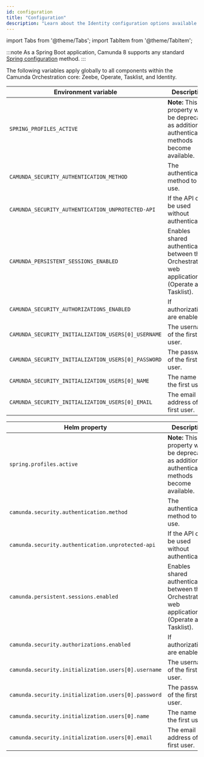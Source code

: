 ```yaml
---
id: configuration
title: "Configuration"
description: "Learn about the Identity configuration options available in your Orchestration cluster."
---
```


import Tabs from '@theme/Tabs';
import TabItem from '@theme/TabItem';

:::note
As a Spring Boot application, Camunda 8 supports any standard
[Spring configuration](https://docs.spring.io/spring-boot/reference/features/external-config.html) method.
:::

The following variables apply globally to all components within the Camunda Orchestration core: Zeebe, Operate, Tasklist, and Identity.

<!-- updates must be made to BOTH tables -->
<Tabs>
  <TabItem value="env" label="Environment variables" default>

| Environment variable                                | Description                                                                                       | Default value       |
| --------------------------------------------------- | ------------------------------------------------------------------------------------------------- | ------------------- |
| `SPRING_PROFILES_ACTIVE`                            | **Note:** This property will be deprecated as additional authentication methods become available. | `consolidated-auth` |
| `CAMUNDA_SECURITY_AUTHENTICATION_METHOD`            | The authentication method to use.                                                                 | `basic`             |
| `CAMUNDA_SECURITY_AUTHENTICATION_UNPROTECTED-API`   | If the API can be used without authentication.                                                    | `true`              |
| `CAMUNDA_PERSISTENT_SESSIONS_ENABLED`               | Enables shared authentication between the Orchestration web applications (Operate and Tasklist).  | `true`              |
| `CAMUNDA_SECURITY_AUTHORIZATIONS_ENABLED`           | If authorizations are enabled.                                                                    | `true`              |
| `CAMUNDA_SECURITY_INITIALIZATION_USERS[0]_USERNAME` | The username of the first user.                                                                   | `demo`              |
| `CAMUNDA_SECURITY_INITIALIZATION_USERS[0]_PASSWORD` | The password of the first user.                                                                   | `demo`              |
| `CAMUNDA_SECURITY_INITIALIZATION_USERS[0]_NAME`     | The name of the first user.                                                                       | Demo                |
| `CAMUNDA_SECURITY_INITIALIZATION_USERS[0]_EMAIL`    | The email address of the first user.                                                              | `demo@demo.com`     |

  </TabItem>
  <TabItem value="helm" label="Helm properties" default>

| Helm property                                       | Description                                                                                       | Default value       |
| --------------------------------------------------- | ------------------------------------------------------------------------------------------------- | ------------------- |
| `spring.profiles.active`                            | **Note:** This property will be deprecated as additional authentication methods become available. | `consolidated-auth` |
| `camunda.security.authentication.method`            | The authentication method to use.                                                                 | `basic`             |
| `camunda.security.authentication.unprotected-api`   | If the API cane be used without authentication.                                                   | `true`              |
| `camunda.persistent.sessions.enabled`               | Enables shared authentication between the Orchestration web applications (Operate and Tasklist).  | `true`              |
| `camunda.security.authorizations.enabled`           | If authorizations are enabled.                                                                    | `true`              |
| `camunda.security.initialization.users[0].username` | The username of the first user.                                                                   | `demo`              |
| `camunda.security.initialization.users[0].password` | The password of the first user.                                                                   | `demo`              |
| `camunda.security.initialization.users[0].name`     | The name of the first user.                                                                       | `Demo`              |
| `camunda.security.initialization.users[0].email`    | The email address of the first user.                                                              | `demo@demo.com`     |

  </TabItem>
</Tabs>
